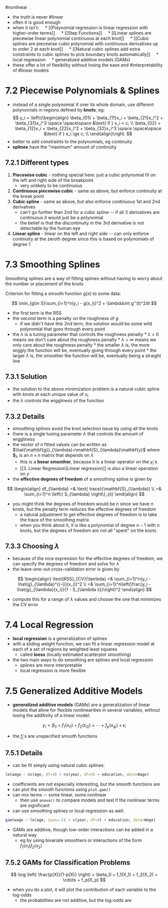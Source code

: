 #nonlinear

* the truth is never #linear 
* often it is good enough
* when it isn't:
    * [[Polynomial regression is linear regression with higher-order terms]]
    * [[Step Functions]]
    * [[Linear splines are piecewise linear polynomial continuous at each knot]]
    * [[Cubic splines are piecewise cubic polynomial with continuous derivatives up to order 2 at each knot]]
	    * [[Natural cubic splines add extra constraints to cubic splines to pick boundary knots automatically]]
    * local regression
    * generalized additive models (GAMs)
    
* these offer a lot of flexibility without losing the ease and #interpretability of #linear models



# 7.2 Piecewise Polynomials & Splines

- instead of a single polynomial $X$ over its whole domain, use different polynomials in regions defined by **knots**, eg:
$$
y_i = \left\{\begin{align}
\beta_{01} + \beta_{11}x_i + \beta_{21}x_i^2 + \beta_{31}x_i^3 \space \space\space &\text{ if } x_i < c; \\
\beta_{02} + \beta_{12}x_i + \beta_{22}x_i^2 + \beta_{32}x_i^3 \space \space\space &\text{ if } x_i \ge c; \\ 
\end{align}\right.
$$
- better to add constraints to the polynomials, eg continuity
- **splines** have the "maximum" amount of continuity

## 7.2.1 Different types
1. **Piecewise cubic** - nothing special here: just a cubic polynomial fit on the left and right side of the breakpoint 
	- very unlikely to be continuous
2. **Continuous piecewise cubic** - same as above, but enforce continuity at the break point
3. **Cubic spline** - same as above, but also enforce continuous 1st and 2nd derivatives
	- can't go further than 2nd for a *cubic* spline -- if all 3 derivatives are continuous it would just be a polynomial
	- the belief is that the discontinuity in the 3rd derivative is not detectable by the human eye
4. **Linear spline** - linear on the left and right side -- can only enforce continuity at the zeroth degree since this is based on polynomials of degree 1

# 7.3 Smoothing Splines

Smoothing splines are a way of fitting splines without having to worry about the number or placement of the knots

Criterion for fitting a smooth function $g(x)$ to some data:

$$
\min_{g\in S}\sum_{i=1}^n(y_i - g(x_i))^2 + \lambda\int g''(t)^2dt
$$

* the first term is the RSS
* the second term is a penalty on the roughness of $g$
    * if we didn't have this 2nd term, the solution would be some wild polynomial that goes through every point
* the $\lambda$ is a tuning parameter that controls the roughness penalty
		* $\lambda$ = 0 means we don't care about the roughness penalty
		* $\lambda$ = $\infty$ means we only care about the roughness penalty
		* the smaller $\lambda$ is, the more wiggly the function will be, eventually going through every point
		* the larger $\lambda$ is, the smoother the function will be, eventually being a straight line

## 7.3.1 Solution

* the solution to the above minimization problem is a natural cubic spline with knots at each unique value of $x_i$
* the $\lambda$ controls the wiggliness of the function

## 7.3.2 Details

* smoothing splines avoid the knot selection issue by using all the knots
* there is a single tuning parameter $\lambda$ that controls the amount of wiggliness
* the vector of $n$ fitted values can be written as $\hat{\mathbf{g}}_{\lambda}=\mathbf{S}_{\lambda}\mathbf{y}$ where $\mathbf{S}_{\lambda}$ is an $n\times n$ matrix that depends on $\lambda$
    * this is a **linear smoother**, because it is a linear operator on the $y_i$'s
    * [[3. Linear Regression|Linear regression]] is also a linear operation on $y$
* the **effective degrees of freedom** of a smoothing spline is given by

$$
\begin{align}
df_{\lambda} =& \text{ trace}(\mathbf{S}_{\lambda}) \\
=& \sum_{i=1}^n \left\{ S_{\lambda} \right\}_{ii}
\end{align}
$$

* you might think the degrees of freedom would be $n$ since we have $n$ knots, but the penalty term reduces the effective degrees of freedom
    * a natural adjustment to get effective degrees of freedom is to take the trace of the smoothing matrix
    * when you think about it, it is like a polynomial of degree $n-1$ with $n$ knots, but the degrees of freedom are not all "spent" on the knots

## 7.3.3 Choosing $\lambda$

* because of the nice expression for the effective degrees of freedom, we can specify the degrees of freedom and solve for $\lambda$
* the leave-one-out cross-validation error is given by

$$
\begin{align}	
\text{RSS}_{CV}(\lambda) =& \sum_{i=1}^n(y_i - \hat{g}_{\lambda}^{(-i)}(x_i))^2 \\
=& \sum_{i=1}^n\left(\frac{y_i - \hat{g}_{\lambda}(x_i)}{1 - S_{\lambda ii}}\right)^2
\end{align}
$$

* compute this for a range of $\lambda$ values and choose the one that minimizes the CV error

# 7.4 Local Regression

* **local regression** is a generalization of splines
* with a sliding weight function, we can fit a linear regression model at each of a set of regions by weighted least squares
    * called **loess** (locally estimated scatterplot smoothing)
* the two main ways to do smoothing are splines and local regression  
    * splines are more interpretable
    * local regression is more flexible

# 7.5 Generalized Additive Models

* **generalized additive models** (GAMs) are a generalization of linear models that allow for flexible nonlinearities in several variables, without losing the additivity of a linear model:

$$
y_i = \beta_0 + f_1(x_{i1}) + f_2(x_{i2}) + \cdots + f_p(x_{ip}) + \epsilon_i
$$

* the $f_j$'s are unspecified smooth functions

## 7.5.1 Details

* can be fit simply using natural cubic splines:

```R
lm(wage ~ ns(age, df=4) + ns(year, df=4) + education, data=Wage)
```

* coefficients are not especially interesting, but the smooth functions are
* can plot the smooth functions using `plot.gam()`
* can mix terms -- some linear, some nonlinear
    * then use `anova()` to compare models and test if the nonlinear terms are significant
* can use smoothing splines or local regression as well:

```R
gam(wage ~ lo(age, span=.5) + s(year, df=4) + education, data=Wage)
```

* GAMs are additive, though low-order interactions can be added in a natural way
    * eg by using bivariate smoothers or interactions of the form $f_1(x_1)f_2(x_2)$

## 7.5.2 GAMs for Classification Problems

$$
\log \left( \frac{p(X)}{1-p(X)} \right) = \beta_0 + f_1(X_1) + f_2(X_2) + \cdots + f_p(X_p)
$$

* when you do a plot, it will plot the contribution of each variable to the log-odds
    * the probabilities are not additive, but the log-odds are